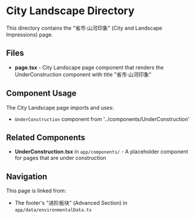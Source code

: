 # City Landscape Directory

This directory contains the "省市·山河印象" (City and Landscape Impressions) page.

## Files

- **page.tsx** - City Landscape page component that renders the UnderConstruction component with title "省市·山河印象"

## Component Usage

The City Landscape page imports and uses:
- `UnderConstruction` component from '../components/UnderConstruction'

## Related Components

- **UnderConstruction.tsx** in `app/components/` - A placeholder component for pages that are under construction

## Navigation

This page is linked from:
- The footer's "进阶板块" (Advanced Section) in `app/data/environmentalData.ts`
